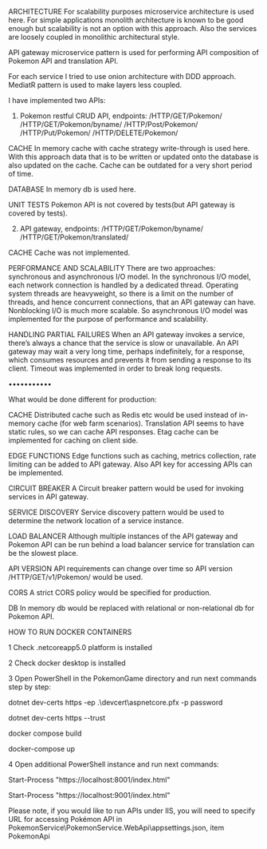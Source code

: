 ARCHITECTURE
For scalability purposes microservice architecture is used here. For simple applications monolith architecture is known to be good enough but scalability is not an option with this approach. Also the services are loosely coupled in monolithic architectural style. 

API gateway microservice pattern is used for performing API composition of Pokemon API and translation API.

For each service I tried to use onion architecture with DDD approach. MediatR pattern is used to make layers less coupled.

I have implemented two APIs:

1. Pokemon restful CRUD API, endpoints:
/HTTP/GET/Pokemon/<pokemon id>
/HTTP/GET/Pokemon/byname/<pokemon name>
/HTTP/Post/Pokemon/<pokemon id>
/HTTP/Put/Pokemon/<pokemon id>
/HTTP/DELETE/Pokemon/<pokemon id>

CACHE
In memory cache with cache strategy write-through is used here. With this approach data that is to be written or updated onto the database is also updated on the cache. Cache can be outdated for a very short period of time.

DATABASE
In memory db is used here.

UNIT TESTS
Pokemon API is not covered by tests(but API gateway is covered by tests).

2. API gateway, endpoints:
/HTTP/GET/Pokemon/byname/<pokemon name>
/HTTP/GET/Pokemon/translated/<pokemon name>

CACHE
Cache was not implemented.

PERFORMANCE AND SCALABILITY
There are two approaches: synchronous and asynchronous I/O model. In the synchronous I/O model, each network connection is handled by a dedicated
thread. Operating system threads are heavyweight, so there is a limit on the number of threads, and hence concurrent connections, that an API gateway can have. Nonblocking I/O is much more scalable. So asynchronous I/O model was implemented for the purpose of performance and scalability.

HANDLING PARTIAL FAILURES
When an API gateway invokes a service, there’s always a chance that the service is slow or unavailable. An API
gateway may wait a very long time, perhaps indefinitely, for a response, which consumes resources and prevents it from sending a response to its client. Timeout was implemented in order to break long requests.


•••••••••••


What would be done different for production:

CACHE
Distributed cache such as Redis etc would be used instead of in-memory cache (for web farm scenarios). 
Translation API seems to have static rules, so we can cache API responses. Etag cache can be implemented for caching on client side.

EDGE FUNCTIONS
Edge functions such as caching, metrics collection, rate limiting can be added to API gateway. Also API key for accessing APIs can be implemented.

CIRCUIT BREAKER
A Circuit breaker pattern would be used for invoking services in API gateway.

SERVICE DISCOVERY
Service discovery pattern would be used to determine the network location of a service instance.

LOAD BALANCER
Although multiple instances of the API gateway and Pokemon API can be run behind a load balancer service for translation can be the slowest place.

API VERSION
API requirements can change over time so API version /HTTP/GET/v1/Pokemon/ would be used.

CORS
A strict CORS policy would be specified for production.

DB
In memory db would be replaced with relational or non-relational db for Pokemon API.


HOW TO RUN DOCKER CONTAINERS

1 Check .netcoreapp5.0 platform is installed

2 Check docker desktop is installed

3 Open PowerShell in the PokemonGame directory and run next commands step by step:

dotnet dev-certs https -ep .\devcert\aspnetcore.pfx -p password

dotnet dev-certs https --trust

docker compose build

docker-compose up

4 Open additional PowerShell instance and run next commands:

Start-Process "https://localhost:8001/index.html"

Start-Process "https://localhost:9001/index.html"

Please note, if you would like to run APIs under IIS, you will need to specify URL for accessing Pokémon API in PokemonService\PokemonService.WebApi\appsettings.json, item PokemonApi